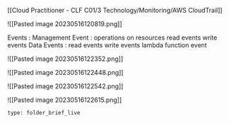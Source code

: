 [[Cloud Practitioner - CLF C01/3 Technology/Monitoring/AWS CloudTrail]]  

![[Pasted image 20230516120819.png]]

Events : 
		Management Event : operations on resources
				read events 
				write events
		Data Events : 
				read events
				write events
				lambda function event

![[Pasted image 20230516122352.png]]

![[Pasted image 20230516122448.png]]

![[Pasted image 20230516122542.png]]

![[Pasted image 20230516122615.png]]


```ccard
type: folder_brief_live
```
 
